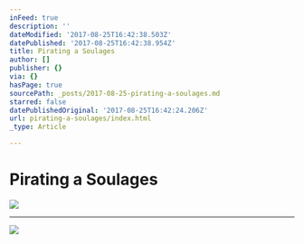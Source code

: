 ```yaml
---
inFeed: true
description: ''
dateModified: '2017-08-25T16:42:38.503Z'
datePublished: '2017-08-25T16:42:38.954Z'
title: Pirating a Soulages
author: []
publisher: {}
via: {}
hasPage: true
sourcePath: _posts/2017-08-25-pirating-a-soulages.md
starred: false
datePublishedOriginal: '2017-08-25T16:42:24.206Z'
url: pirating-a-soulages/index.html
_type: Article

---
```

# Pirating a Soulages
![](https://the-grid-user-content.s3-us-west-2.amazonaws.com/584a576c-6f9e-4b0f-960b-fcc0cebfb404.jpg)

---

![](https://the-grid-user-content.s3-us-west-2.amazonaws.com/cf6f21da-e9f8-4792-924c-d5617eee96df.jpg)